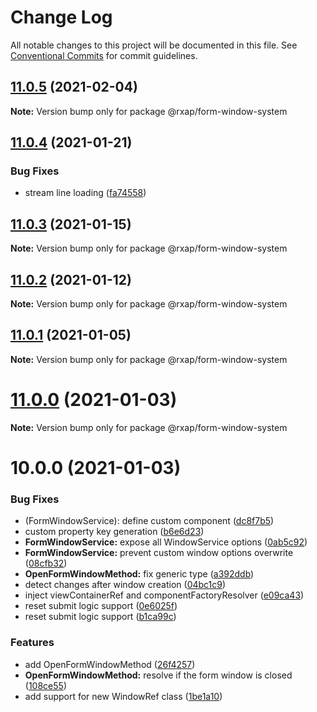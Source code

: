 # Change Log

All notable changes to this project will be documented in this file.
See [Conventional Commits](https://conventionalcommits.org) for commit guidelines.

## [11.0.5](https://gitlab.com/rxap/packages/compare/@rxap/form-window-system@11.0.4...@rxap/form-window-system@11.0.5) (2021-02-04)

**Note:** Version bump only for package @rxap/form-window-system





## [11.0.4](https://gitlab.com/rxap/packages/compare/@rxap/form-window-system@11.0.3...@rxap/form-window-system@11.0.4) (2021-01-21)


### Bug Fixes

* stream line loading ([fa74558](https://gitlab.com/rxap/packages/commit/fa745582bb06e2af69aee9ee6e1f25e09f4550fe))





## [11.0.3](https://gitlab.com/rxap/packages/compare/@rxap/form-window-system@11.0.2...@rxap/form-window-system@11.0.3) (2021-01-15)

**Note:** Version bump only for package @rxap/form-window-system





## [11.0.2](https://gitlab.com/rxap/packages/compare/@rxap/form-window-system@11.0.1...@rxap/form-window-system@11.0.2) (2021-01-12)

**Note:** Version bump only for package @rxap/form-window-system





## [11.0.1](https://gitlab.com/rxap/packages/compare/@rxap/form-window-system@11.0.0...@rxap/form-window-system@11.0.1) (2021-01-05)

**Note:** Version bump only for package @rxap/form-window-system





# [11.0.0](https://gitlab.com/rxap/packages/compare/@rxap/form-window-system@10.0.0...@rxap/form-window-system@11.0.0) (2021-01-03)

**Note:** Version bump only for package @rxap/form-window-system





# 10.0.0 (2021-01-03)


### Bug Fixes

* (FormWindowService): define custom component ([dc8f7b5](https://gitlab.com/rxap/packages/commit/dc8f7b58283f69d4f5e8e757a61364cd815b9a67))
* custom property key generation ([b6e6d23](https://gitlab.com/rxap/packages/commit/b6e6d23215f0b35e0de2d35003b186a3d435b8e4))
* **FormWindowService:** expose all WindowService options ([0ab5c92](https://gitlab.com/rxap/packages/commit/0ab5c924420c3b948120c3b958732cdca849999f))
* **FormWindowService:** prevent custom window options overwrite ([08cfb32](https://gitlab.com/rxap/packages/commit/08cfb323dc1da4ccdebfb01ae534680673ea4b24))
* **OpenFormWindowMethod:** fix generic type ([a392ddb](https://gitlab.com/rxap/packages/commit/a392ddb48b68f604fd395d1eacdf9191068a3983))
* detect changes after window creation ([04bc1c9](https://gitlab.com/rxap/packages/commit/04bc1c9af16ef5477e68ae203d80cc60d00b3c0a))
* inject viewContainerRef and componentFactoryResolver ([e09ca43](https://gitlab.com/rxap/packages/commit/e09ca4394750ea6825b1ecaa7384d44a710b6595))
* reset submit logic support ([0e6025f](https://gitlab.com/rxap/packages/commit/0e6025f5cc93fc999158793093efd81f7a803c84))
* reset submit logic support ([b1ca99c](https://gitlab.com/rxap/packages/commit/b1ca99c6ee758b9f8a66ae3adf1a9e60ca8d48a9))


### Features

* add OpenFormWindowMethod ([26f4257](https://gitlab.com/rxap/packages/commit/26f4257d8ea6a745a0a99b7289c260eaf0440188))
* **OpenFormWindowMethod:** resolve if the form window is closed ([108ce55](https://gitlab.com/rxap/packages/commit/108ce5516f56109e2d63b1d603974e938969d502))
* add support for new WindowRef class ([1be1a10](https://gitlab.com/rxap/packages/commit/1be1a10c63771735b240df6ff677944f221030f3))
